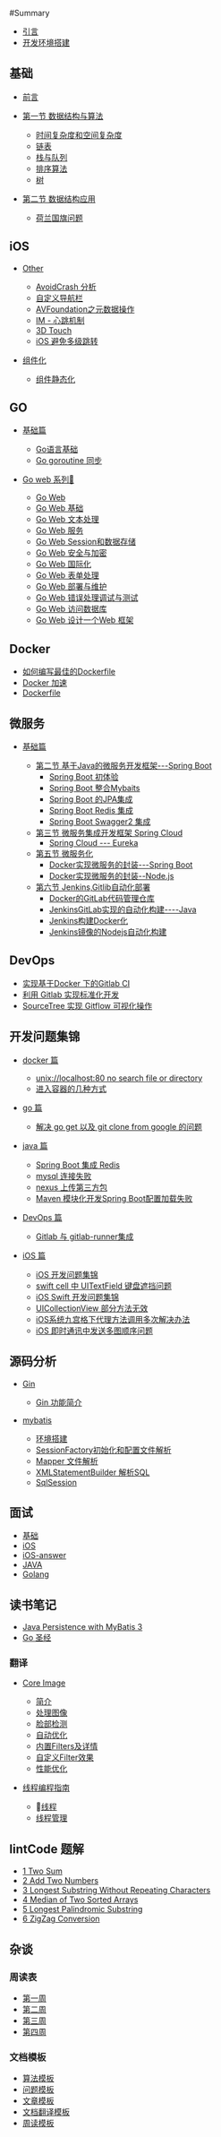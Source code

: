 #Summary

* [引言](README.md)
* [开发环境搭建](init.md)

## 基础

* [前言](basic.md)
* [第一节 数据结构与算法]()
  * [时间复杂度和空间复杂度](basic/Arithmetic/part1.md)
  * [链表](basic/Arithmetic/part2.md)
  * [栈与队列](basic/Arithmetic/part3.md) 
  * [排序算法](basic/Arithmetic/part8.md)
  * [树](basic/Arithmetic/part4.md)

* [第二节 数据结构应用]()  
  * [荷兰国旗问题](basic/Section2/part1.md)

## iOS 
* [Other]()
  * [AvoidCrash 分析](iOS/Section4.md)
  * [自定义导航栏](iOS/Section5.md)
  * [AVFoundation之元数据操作](iOS/Section6.md)
  <!-- * [AVFoundation之资源获取](iOS/Section16.md) -->
  <!-- * [AVFoundation之资源编辑](iOS/Section17.md) -->
  * [IM - 心跳机制](iOS/Section9.md)
  * [3D Touch](iOS/Section10.md)
  * [iOS 避免多级跳转](iOS/Section12.md)

* [组件化]()
  * [组件静态化](iOS/Section15.md) 


## GO
* [基础篇]()
  * [Go语言基础](Golang/di-yi-jie-go-yu-yan-ji-chu.md)  
  * [Go goroutine 同步](Golang/goroutine.md)

* [Go web 系列📒]()
  * [Go Web](Golang_Web/go-web.md)
  * [Go Web 基础](Golang_Web/go-web-ji-chu.md)
  * [Go Web 文本处理](Golang_Web/go-web-wen-ben-chu-li.md)
  * [Go Web 服务](Golang_Web/go-web-fu-wu.md)
  * [Go Web Session和数据存储](Golang_Web/go-web-sessionhe-shu-ju-cun-chu.md)
  * [Go Web 安全与加密](Golang_Web/go-web-an-quan-yu-jia-mi.md)
  * [Go Web 国际化](Golang_Web/go-web-guo-ji-hua.md)
  * [Go Web 表单处理](Golang_Web/go-web-biao-dan-chu-li.md)
  * [Go Web 部署与维护](Golang_Web/go-web-bu-shu-yu-wei-hu.md)
  * [Go Web 错误处理调试与测试](Golang_Web/go-web-cuo-wu-chu-li-diao-shi-yu-ce-shi.md)
  * [Go Web 访问数据库](Golang_Web/go-web-fang-wen-shu-ju-ku.md)
  * [Go Web 设计一个Web 框架](Golang_Web/go-web-she-ji-yi-ge-web-kuang-jia.md)

## Docker
  * [如何编写最佳的Dockerfile](Docker/Section2.md)
  * [Docker 加速](Docker/Section3.md)
  * [Dockerfile](Docker/Section4.md)

## 微服务  
* [基础篇]()

  * [第二节 基于Java的微服务开发框架---Spring Boot](Microservice/SprintBoot.md)
      * [Spring Boot 初体验](Microservice/SprintBoot/part1.md)
      <!-- * [Spring Boot 单元测试](Microservice/SprintBoot/part2.md) -->
      <!-- * [Spring Boot 项目配置详解](Microservice/SprintBoot/part3.md) -->
      * [Spring Boot 整合Mybaits](Microservice/SprintBoot/part4.md)
      * [Spring Boot  的JPA集成](Microservice/SprintBoot/part5.md)
      <!-- * [Spring Boot *Template 集成](Microservice/SprintBoot/part6.md) -->
      * [Spring Boot Redis 集成](Microservice/SprintBoot/part7.md)
      * [Spring Boot Swagger2 集成](Microservice/SprintBoot/part8.md)
      <!-- * [Spring Boot Actuator 项目运行监控](Microservice/SprintBoot/part9.md) -->
      <!-- * [Spring Boot Mongodb 集成](Microservice/SprintBoot/part10.md) -->
      <!-- * [Spring Boot Security](Microservice/SprintBoot/part11.md)  -->
      <!-- * [Spring Boot Security 第三方登录](Microservice/SprintBoot/part12.md) -->
      <!-- * [Spring Boot Security 单点登录](Microservice/SprintBoot/part19.md) -->
      <!-- * [Spring Boot 日志处理](Microservice/SprintBoot/part13.md) -->
      <!-- * [Spring Boot 异常处理](Microservice/SprintBoot/part14.md) -->
      <!-- * [Spring Boot 集成 Elasticsearch](Microservice/SprintBoot/part15.md)  -->
      <!-- * [Spring Boot 集成模板引擎](Microservice/SprintBoot/part16.md) -->
      <!-- * [Spring Boot RocketMQ 集成](Microservice/SprintBoot/part17.md) -->
      <!-- * [Spring Boot Zoopkeeper](Microservice/SprintBoot/part18.md)   -->
      <!-- *[Spring Boot WebSocket](Microservice/SprintBoot/part20.md)   -->
  * [第三节 微服务集成开发框架 Spring Cloud](Microservice/SpringCloud.md)
    * [Spring Cloud --- Eureka](Microservice/SpringCloud/part1.md)
  <!-- * [第四节 基于开发源框架组的微服务工具组](chapter12/Section4.md)   -->
  * [第五节 微服务化]() 
    * [Docker实现微服务的封装---Spring Boot](Microservice/Section5/part1.md)
    * [Docker实现微服务的封装--Node.js](Microservice/Section5/part2.md)
  * [第六节 Jenkins,Gitlib自动化部署]()
    * [Docker的GitLab代码管理仓库](Microservice/Section6/part1.md)
    * [JenkinsGitLab实现的自动化构建----Java](Microservice/Section6/part2.md)
    * [Jenkins构建Docker化](Microservice/Section6/part3.md)
    * [Jenkins镜像的Nodejs自动化构建](Microservice/Section6/part4.md)

## DevOps  
* [实现基于Docker 下的Gitlab CI](DevOps/Section1.md)
* [利用 Gitlab 实现标准化开发](DevOps/Section2.md)
* [SourceTree 实现 Gitflow 可视化操作 ](DevOps/source_tree_and_gitflow.md)



## 开发问题集锦

* [docker 篇]()
  * [unix://localhost:80 no search file or directory](Question/Section1/unixlocalhost80-no-search-file-or-directory.md)
  * [进入容器的几种方式](Question/Section1/jin-ru-rong-qi-de-ji-zhong-fang-shi.md)

* [go 篇]()
  * [解决 go get  以及 git clone from google 的问题](Question/Section2/jie-jue-go-get-yi-ji-git-clone-from-google-de-wen-ti.md) 

* [java 篇]()
  * [Spring Boot 集成 Redis](Question/Section3/part1.md)
  * [mysql 连接失败](Question/Section3/part2.md)
  * [nexus 上传第三方包](Question/Section3/part3.md)
  * [Maven 模块化开发Spring Boot配置加载失败](Question/Section3/part4.md)

* [DevOps 篇]()
  * [Gitlab 与 gitlab-runner集成](Question/Section4/part1.md)

* [iOS 篇]()  
  * [iOS 开发问题集锦](Question/Section5/part1.md)
  * [swift cell 中 UITextField 键盘遮挡问题](iOS/Section1.md)
  * [iOS Swift 开发问题集锦](iOS/Section2.md)       
  * [UICollectionView 部分方法无效](iOS/Section3.md)
  * [iOS系统九宫格下代理方法调用多次解决办法](iOS/Section8.md)  
  * [iOS 即时通讯中发送多图顺序问题](iOS/Section7.md)   


## 源码分析

* [Gin]()  
  * [Gin 功能简介](SourceCode/Section1/part1.md)

* [mybatis]()
  * [环境搭建](SourceCode/Section2/part1.md)
  * [SessionFactory初始化和配置文件解析](SourceCode/Section2/part2.md)
  * [Mapper 文件解析](SourceCode/Section2/part3.md)
  * [XMLStatementBuilder 解析SQL](SourceCode/Section2/part4.md)
  * [SqlSession](SourceCode/Section2/part5.md)  
<!-- mybatis 源码分析总结， 整个流程是怎样的   -->

<!-- * [Carthage]() -->

## 面试  
* [基础](Interview/base.md)
* [iOS](Interview/ios.md) 
* [iOS-answer](Interview/iOS-answer.md)
* [JAVA](Interview/java.md)
* [Golang](Interview/go.md)


## 读书笔记 
* [Java Persistence with MyBatis 3](ReadNote/Section1_MyBatis.md)
* [Go 圣经](ReadNote/Section2_GO.md) 

### 翻译  
* [Core Image]() 
  * [简介](translation/core_image/jian_jie.md)
  * [处理图像](translation/core_image/chu_li_tu_xiang.md)
  * [脸部检测](translation/core_image/lian_bu_shi_bie.md)
  * [自动优化](translation/core_image/zi_dong_you_hua.md) 
  * [内置Filters及详情](translation/core_image/filter_xiang_qing.md)  
  * [自定义Filter效果](translation/core_image/zi_ding_yi_filter_xiao_guo.md)
  * [性能优化](translation/core_image/xing_neng_you_hua.md)

* [线程编程指南](translation/thread/jian_jie.md)  
  * [线程](translation/thread/about_thread.md)
  * [线程管理](translation/thread/thread_management.md)

## lintCode 题解  
* [1 Two Sum ](LintCode/1.md)
* [2 Add Two Numbers](LintCode/2.md)
* [3 Longest Substring Without Repeating Characters](LintCode/3.md)
* [4 Median of Two Sorted Arrays](LintCode/4.md)
* [5 Longest Palindromic Substring](LintCode/5.md)
* [6 ZigZag Conversion](LintCode/6.md)



## 杂谈  

<!-- 
* [更好的处理用户登录问题](chapter20/Section1.md)
* [项目经理如何合理推动团队高效协助](chapter20/Section2.md)  
* [如何实现合理的 API 接口](chapter20/Section3.md)  
* [更好的处理用户登录问题]()
* [站在一个项目经理的位置思考如何推动团队协作]()
* [利用 Gitlab 实现标准化开发]()
 -->

### 周读表  
* [第一周](weak_read/20190603-0609.md)
* [第二周](weak_read/20190610-0616.md)
* [第三周](weak_read/20190617-0623.md)
* [第四周](weak_read/20190819-0825.md)

### 文档模板  
* [算法模板](template/suan_fa_mo_ban.md) 
* [问题模板](template/wen_ti_mo_ban.md)
* [文章模板](template/wen_zhang_mo_ban.md)
* [文档翻译模板](template/wen_dang_fan_yi.md)
* [周读模板](template/zhou_du_mo_ban.md)

<!--
 ### Others
* [第十四章 Python]()
* [第十五章 React Native]()
-->

 <!--
 ### Other
* 第八章 即时通讯IM
* 第九章 机器学习
* 第十章 MySQL 数据库开发 
-->  
<!-- * [第二节 计算机组成原理](chapter1/Section2.md) -->
  
<!-- ## Java

* [第二章 Java篇](chapter2.md)
  * [第一节 Java基础](Java/di-yi-jie-java-ji-chu.md)
  * [第三节 Spring MVC](Java/di-san-jie-spring-mvc.md)
  * [第四节 mybaitis](Java/di-si-jie-mybaitis.md) -->

    
<!-- ## JavaScript -->

<!-- * [第四章 nodejs 篇]()
* [第五章 JavaScript篇](chapter5.md) -->

